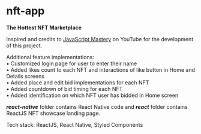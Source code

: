 # nft-app

**The Hottest NFT Marketplace**

Inspired and credits to <a href="https://youtu.be/_ivIUCSOZ78">JavaScript Mastery</a> on YouTube for the development of this project.

Additional feature implementations: <br />
• Customized login page for user to enter their name <br />
• Added likes count to each NFT and interactions of like button in Home and Details screens <br />
• Added place and edit bid implementations for each NFT <br />
• Added countdown of bid timing for each NFT <br />
• Added identification on which NFT user has bidded in Home screen <br />

_**react-native**_ folder contains React Native code and _**react**_ folder contains ReactJS NFT showcase landing page.

Tech stack: ReactJS, React Native, Styled Components

